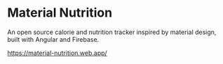 # Material Nutrition
An open source calorie and nutrition tracker inspired by material design, built with Angular and Firebase.

https://material-nutrition.web.app/

